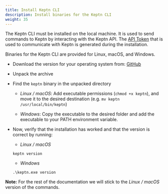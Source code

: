 ```yaml
---
title: Install Keptn CLI
description: Install binaries for the Keptn CLI
weight: 35
---
```


The Keptn CLI must be installed on the local machine.
It is used to send commands to Keptn by interacting with the Keptn API.
The [API Token](../../0.17.x/operate/api_token)
that is used to communicate with Keptn is generated during the installation.

Binaries for the Keptn CLI are provided for Linux, macOS, and Windows.

- Download the version for your operating system from: [GitHub](https://github.com/keptn/keptn/releases/tag/0.16.0)
- Unpack the archive
- Find the `keptn` binary in the unpacked directory

  - *Linux / macOS*: Add executable permissions (``chmod +x keptn``), and move it to the desired destination (e.g. `mv keptn /usr/local/bin/keptn`)

  - *Windows*: Copy the executable to the desired folder and add the executable to your PATH environment variable.

- Now, verify that the installation has worked and that the version is correct by running:
    - *Linux / macOS*

    ```console
    keptn version
    ```

    - *Windows*

    ```console
    .\keptn.exe version
    ```

**Note:** For the rest of the documentation we will stick to the *Linux / macOS* version of the commands.

